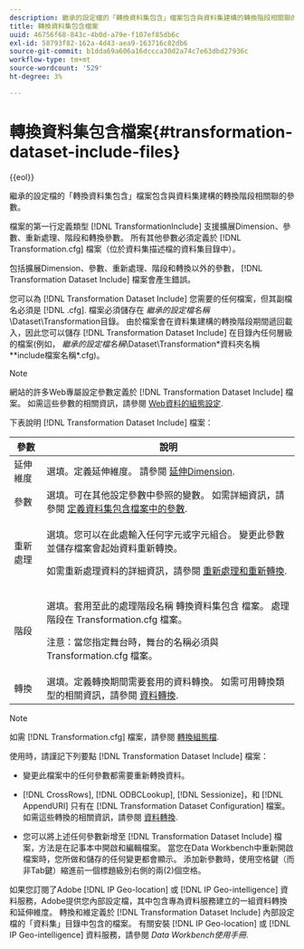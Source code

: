 ```yaml
---
description: 繼承的設定檔的「轉換資料集包含」檔案包含與資料集建構的轉換階段相關聯的參數。
title: 轉換資料集包含檔案
uuid: 46756f68-843c-4b0d-a79e-f107ef85db6c
exl-id: 58793f82-162a-4d43-aea9-163716c82db6
source-git-commit: b1dda69a606a16dccca30d2a74c7e63dbd27936c
workflow-type: tm+mt
source-wordcount: '529'
ht-degree: 3%

---
```


# 轉換資料集包含檔案{#transformation-dataset-include-files}

{{eol}}

繼承的設定檔的「轉換資料集包含」檔案包含與資料集建構的轉換階段相關聯的參數。

檔案的第一行定義類型 [!DNL TransformationInclude] 支援擴展Dimension、參數、重新處理、階段和轉換參數。 所有其他參數必須定義於 [!DNL Transformation.cfg] 檔案（位於資料集描述檔的資料集目錄中）。

包括擴展Dimension、參數、重新處理、階段和轉換以外的參數， [!DNL Transformation Dataset Include] 檔案會產生錯誤。

您可以為 [!DNL Transformation Dataset Include] 您需要的任何檔案，但其副檔名必須是 [!DNL .cfg]. 檔案必須儲存在 *繼承的設定檔名稱*\Dataset\Transformation目錄。 由於檔案會在資料集建構的轉換階段期間遞回載入，因此您可以儲存 [!DNL Transformation Dataset Include] 在目錄內任何層級的檔案(例如， *繼承的設定檔名稱*\Dataset\Transformation\*資料夾名稱*\*include檔案名稱*.cfg)。

>[!NOTE]
>
>網站的許多Web專屬設定參數定義於 [!DNL Transformation Dataset Include] 檔案。 如需這些參數的相關資訊，請參閱 [Web資料的組態設定](../../../../home/c-dataset-const-proc/c-config-web-data/c-config-web-data.md#concept-9a306b65483a484bb3f6f3c1d7e77519).

下表說明 [!DNL Transformation Dataset Include] 檔案：

<table id="table_7BD343888D9145BCBA889B531A4D18F8"> 
 <thead> 
  <tr> 
   <th colname="col1" class="entry"> 參數 </th> 
   <th colname="col2" class="entry"> 說明 </th> 
  </tr> 
 </thead>
 <tbody> 
  <tr> 
   <td colname="col1"> 延伸維度 </td> 
   <td colname="col2"> 選填。定義延伸維度。 請參閱 <a href="../../../../home/c-dataset-const-proc/c-ex-dim/c-abt-ex-dim.md"> 延伸Dimension</a>. </td> 
  </tr> 
  <tr> 
   <td colname="col1"> 參數 </td> 
   <td colname="col2"> 選填。可在其他設定參數中參照的變數。 如需詳細資訊，請參閱 <a href="../../../../home/c-dataset-const-proc/c-dataset-inc-files/c-def-param-dataset-inc-files/c-def-param-dataset-inc-files.md#concept-5ad06acc8dc44bf2a99643fafdd56b50"> 定義資料集包含檔案中的參數</a>. </td> 
  </tr> 
  <tr> 
   <td colname="col1"> 重新處理 </td> 
   <td colname="col2"> <p>選填。您可以在此處輸入任何字元或字元組合。 變更此參數並儲存檔案會起始資料重新轉換。 </p> <p> 如需重新處理資料的詳細資訊，請參閱 <a href="../../../../home/c-dataset-const-proc/c-reproc-retrans/c-unst-reproc-retrans.md"> 重新處理和重新轉換</a>. </p> </td> 
  </tr> 
  <tr> 
   <td colname="col1"> 階段 </td> 
   <td colname="col2"> <p>選填。套用至此的處理階段名稱 <span class="wintitle"> 轉換資料集包含</span> 檔案。 處理階段在 <span class="filepath"> Transformation.cfg</span> 檔案。 </p> <p> <p>注意：當您指定舞台時，舞台的名稱必須與 <span class="filepath"> Transformation.cfg</span> 檔案。 </p> </p> </td> 
  </tr> 
  <tr> 
   <td colname="col1"> 轉換 </td> 
   <td colname="col2"> 選填。定義轉換期間需要套用的資料轉換。 如需可用轉換類型的相關資訊，請參閱 <a href="../../../../home/c-dataset-const-proc/c-data-trans/c-abt-transf.md"> 資料轉換</a>. </td> 
  </tr> 
 </tbody> 
</table>

>[!NOTE]
>
>如需 [!DNL Transformation.cfg] 檔案，請參閱 [轉換組態檔](../../../../home/c-dataset-const-proc/c-trans-config-file/c-abt-trans-config-file.md).

使用時，請謹記下列要點 [!DNL Transformation Dataset Include] 檔案：

* 變更此檔案中的任何參數都需要重新轉換資料。
* [!DNL CrossRows], [!DNL ODBCLookup], [!DNL Sessionize]，和 [!DNL AppendURI] 只有在 [!DNL Transformation Dataset Configuration] 檔案。 如需這些轉換的相關資訊，請參閱 [資料轉換](../../../../home/c-dataset-const-proc/c-data-trans/c-abt-transf.md).

* 您可以將上述任何參數新增至 [!DNL Transformation Dataset Include] 檔案，方法是在記事本中開啟和編輯檔案。 當您在Data Workbench中重新開啟檔案時，您所做和儲存的任何變更都會顯示。 添加新參數時，使用空格鍵（而非Tab鍵）縮進前一個標題級別右側的兩(2)個空格。

如果您訂閱了Adobe [!DNL IP Geo-location] 或 [!DNL IP Geo-intelligence] 資料服務，Adobe提供您內部設定檔，其中包含專為資料服務建立的一組資料轉換和延伸維度。 轉換和維定義於 [!DNL Transformation Dataset Include] 內部設定檔的「資料集」目錄中包含的檔案。 有關安裝 [!DNL IP Geo-location] 或 [!DNL IP Geo-intelligence] 資料服務，請參閱 *Data Workbench使用手冊*.
